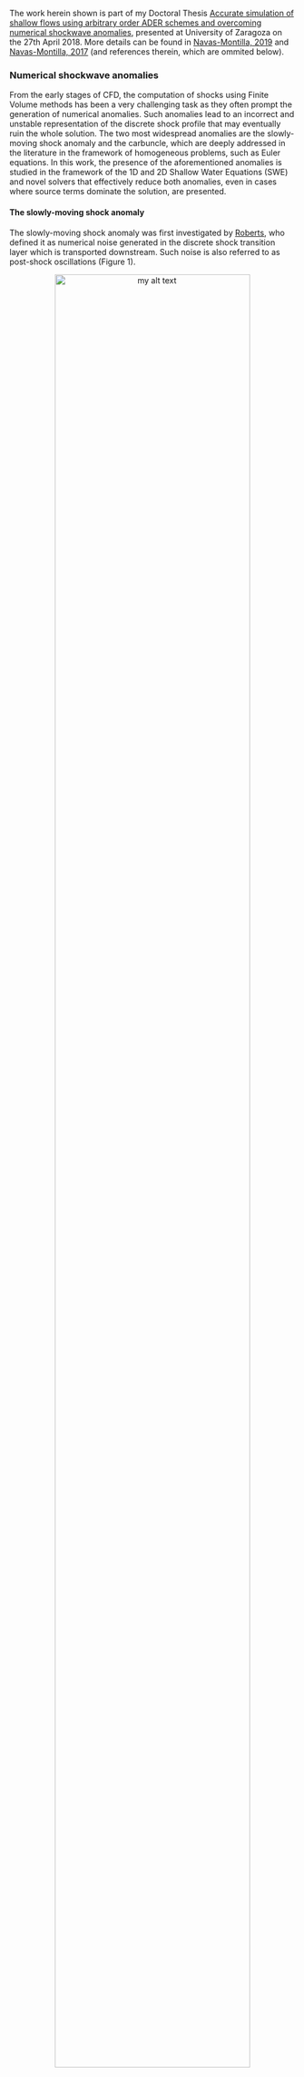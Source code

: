 The work herein shown is part of my Doctoral Thesis [Accurate simulation of shallow flows using arbitrary order ADER schemes and overcoming numerical shockwave anomalies](https://zaguan.unizar.es/record/70795?ln=en), presented at University of Zaragoza on the 27th April 2018. More details can be found in [Navas-Montilla, 2019](https://www.sciencedirect.com/science/article/pii/S0021999118307496) and  [Navas-Montilla, 2017](https://www.sciencedirect.com/science/article/pii/S0021999117302589) (and references therein, which are ommited below). 

### Numerical shockwave anomalies

From the early stages of CFD, the computation of shocks using Finite Volume methods has been a very challenging task as they often prompt the generation of numerical anomalies. Such anomalies lead to an incorrect and unstable representation of the discrete shock profile that may eventually ruin the whole solution. The two most widespread anomalies are the slowly-moving shock anomaly and the carbuncle, which are deeply addressed in the literature in the framework of homogeneous problems, such as Euler equations. In this work, the presence of the aforementioned anomalies is studied in the framework of the 1D and 2D Shallow Water Equations (SWE) and novel solvers that effectively reduce both anomalies, even in cases where source terms dominate the solution, are presented. 

#### The slowly-moving shock anomaly

The slowly-moving shock anomaly was first investigated by [Roberts](https://www.sciencedirect.com/science/article/pii/002199919090200K), who defined it as numerical noise generated in the discrete shock transition layer which is transported downstream. Such noise is also referred to as post-shock oscillations (Figure 1). 

<figure style="text-align: center;">
  <img src="github_site/anomaly3.png" width="90%" alt="my alt text"/>
  <figcaption>Figure 1. Slowly-moving shock anomaly. Space-time representation of the discharge across a hydraulic jump, using the SWE.</figcaption>
</figure>

The **slowly-moving shock problem** is related to nonlinearities of the Hugoniot curves, which in the case of the SWE, are found in those branches of the Hugoniot locus related to hydraulic jump-type solutions.  Generally, physical shockwaves have a finite width, determined by the physical dissipation processes taking place within the shock. This is the case of hydraulic jumps, whose width has to do with the turbulent transition between the supercritical, more energetic region and the subcritical region. Contrary to this, shocks are mathematically represented by pure discontinuities in hyperbolic systems. On the other hand, when considering the numerical resolution of shockwaves using the FV method, a numerical width, different from the physical width, is enforced by the grid size. This leads to intermediate states which cannot be given a direct physical interpretation, as the shock width is not controlled by the physical dissipation mechanisms within the shock but only by the grid size  [(Zaide,2012)](http://www.danielzaide.com/PDF/zaide_thesis.pdf). Such states cannot be removed **even when refining the grid**, hence numerical schemes must be designed in a particular way to overcome such flaw. In Figure 2, the exact and the 3-state (with intermediate cell containing the shock) shock solution is depicted.

<figure style="text-align: center;">
  <img src="github_site/anomaly1.png" width="90%" alt="my alt text"/>
  <figcaption>Figure 2. Exact and numerical representation of a shock wave for the SWE.</figcaption>
</figure>

In [Navas-Montilla, 2017](https://www.sciencedirect.com/science/article/pii/S0021999117302589), an extension of the flux-extrapolation technique presented by Dr. Daniel W. Zaide in [his Doctoral Thesis](http://www.danielzaide.com/PDF/zaide_thesis.pdf)  (namely flux function A), is proposed. The novel solver, which is based on the ARoe solver, aims at the resolution of hyperbolic conservation laws with source terms. In the framework of the SWE, it proved to provide a significant reduction of the spurious spike in presence of hydraulic jumps. Figure 3 shows a space-time representation of a slowly-moving hydraulic jump computed by the traditional Roe method and the proposed spike-reducing solver. It is evidenced that the spike in the discharge is successfully reduced.

<figure style="text-align: center;">
  <img src="github_site/anomaly4.png" width="90%" alt="my alt text"/>
  <figcaption>Figure 3. Space-time representation of a slowly-moving hydraulic jump when using the traditional Roe method and the proposed spike-reducing solver.</figcaption>
</figure>

In [Navas-Montilla, 2019](https://www.sciencedirect.com/science/article/pii/S0021999118307496), this solver was extended to 2D and improved to completely eliminate the spike in steady solutions.Figure 4 shows the numerical resolution of a 2D hydraulic jump in the form of a bow-shock around a solid body. It is observed that only when using the spike-reducing solver, the unphysical values along the shock contour are eliminated.

<figure style="text-align: center;">
  <img src="github_site/anomaly2.png" width="75%" alt="my alt text"/>
  <figcaption>Figure 4. Steady hydraulic jump around a solid body computed by the spike-reducing solver (top) and the traditional ARoe solver (bottom).</figcaption>
</figure>


#### The carbuncle

When computing 2D strong shocks, such as hydraulic jumps, a numerical instability in the discrete shock profile may appear. This is known as the **carbuncle** and was first observed in simulations of air flow around blunt bodies by [Peery and Imlay ](https://arc.aiaa.org/doi/abs/10.2514/6.1988-2904). The study of the Carbuncle was initially developed in the framework of Euler equations. For such equations, the most common example is the simulation of a hypersonic flow around an infinite cylinder on a structured grid. The presence of the cylinder creates a dettached bow shock around it, where the carbuncle is prone to appear. It was observed that a disturbance in the shock profile appears in the center of the domain, where the shock is better aligned with the grid.

At present, the explanation for the carbuncle is still not clear. Previous literature suggest that the occurence of the carbuncle has to do with the Cartesian-like representation of purely 2D shock profiles. A soft curvature in the analytical shock profile is represented by a jump of the discrete shock profile in one cell column. Moreover, an stability analysis of the solution suggest that the position of the shock is unstable and might jump by up to two cells in any direction. When such jump happens, a cross flow is triggered due to the presence of a discrete shock profile in the x direction, as depicted in Figure 5 (left). The cross flow generates a recirculation downstream, which enhances the spreading of the shock profile and eventually originates a carbuncle-like structure, as depicted in Figure 5 (right). Only when using a Riemann solver that adds sufficient numerical diffusion to the contact wave, the carbuncle does not appear (e.g. the HLL solver).

<figure style="text-align: center;">
  <img src="github_site/carbuncle.png" width="75%" alt="my alt text"/>
  <figcaption>Figure 5. Sketch of the intrinsic mechanisms behind the carbuncle. Adapted from <a href="https://www.researchgate.net/publication/263845832_The_Carbuncle_Phenomenon_in_Shallow_Water_Simulations">Bader and Kemm</a>.</figcaption>
</figure>

When solving the SWE, the carbuncle is likely to appear across strong shocks, such as hydraulic jumps. Figure 6 shows the rendered water surface elevation of a bow-shock-like hydraulic jump around a solid cylinder, computed by the Roe solver and the HLL solver. It is observed that the carbuncle exhibits a completely unphysical water surface distribution, which even oscillates in time. 


<figure style="text-align: center;">
  <img src="github_site/montaje_carb.jpg" width="75%" alt="my alt text"/>
  <figcaption>Figure 6. Rendered water surface elevation of a bow-shock-like hydraulic jump around a solid cylinder, computed by the Roe solver (bottom) and the HLL solver (top) .</figcaption>
</figure>


In [Navas-Montilla, 2019](https://www.sciencedirect.com/science/article/pii/S0021999118307496), the spike-reducing solver is enhanced using a wave-smearing technique in the resolution of the contact wave (increasing the numerical diffusion across it), which reduces the appearance of the Carbuncle when computing transcritical shocks. The numerical resolution of a hydraulic jump over a smoothly-varying bed by means of the traditional ARoe and HLLS solvers, as well as the spike-reducing carbuncle-free solvers, is presented in Figure 7.

<figure style="text-align: center;">
  <img src="github_site/carbuncle2.png" width="75%" alt="my alt text"/>
  <figcaption>Figure 7. Resolution of a hydraulic jump over a smoothly-varying bed, computed by different solvers.</figcaption>
</figure>

Watch this animation:

[![Watch video](https://img.youtube.com/vi/munwdW_9kI4/2.jpg)](https://www.youtube.com/watch?v=munwdW_9kI4 "play video") 

[BACK TO MAIN PAGE](https://navasmontilla.github.io/site)
